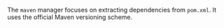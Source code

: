 The `maven` manager focuses on extracting dependencies from `pom.xml`. It uses the official Maven versioning scheme.

